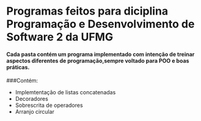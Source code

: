 # Programas feitos para diciplina Programação e Desenvolvimento de Software 2 da UFMG

#### Cada pasta contém um programa implementado com intenção de treinar aspectos diferentes de programação,sempre voltado para POO e boas práticas.

###Contém:

- Implemtentação de listas concatenadas
- Decoradores
- Sobrescrita de operadores
- Arranjo circular
